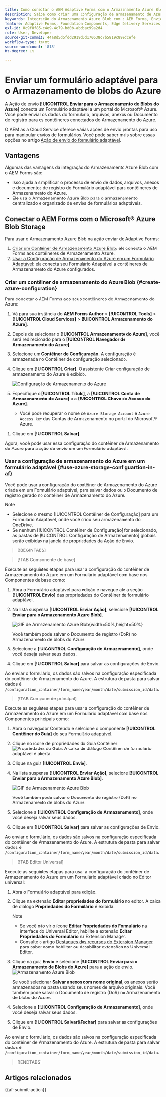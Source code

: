 ```yaml
---
title: Como conectar o AEM Adaptive Forms com o Armazenamento Azure Blob?
description: Saiba como criar uma Configuração de armazenamento de Azure Blob no AEM Forms e usá-la em seu Adaptive Forms para um armazenamento de dados eficiente.
keywords: Integração do Armazenamento Azure Blob com o AEM Forms, Envio de dados para o Armazenamento Azure, Criação da configuração de armazenamento do Azure no AEM Forms, Uso do Armazenamento Azure Blob na Ação de envio adaptável do Forms
feature: Adaptive Forms, Foundation Components, Edge Delivery Services, Core Components
exl-id: 0c9f8f85-c4e9-4c79-bd0b-abdcac99a2d4
role: User, Developer
source-git-commit: 44a8d5d5fdd2919d6d170638c7b5819c898dcefe
workflow-type: tm+mt
source-wordcount: '818'
ht-degree: 1%

---
```


# Enviar um formulário adaptável para o Armazenamento de blobs do Azure

A Ação de envio **[!UICONTROL Enviar para o Armazenamento de Blobs do Azure]** conecta um Formulário adaptável a um portal do Microsoft® Azure. Você pode enviar os dados do formulário, arquivos, anexos ou Documento de registro para os contêineres conectados do Armazenamento do Azure.

O AEM as a Cloud Service oferece várias ações de envio prontas para uso para manipular envios de formulários. Você pode saber mais sobre essas opções no artigo [Ação de envio do formulário adaptável](/help/forms/aem-forms-submit-action.md).

## Vantagens

Algumas das vantagens da integração do Armazenamento Azure Blob com o AEM Forms são:

* Isso ajuda a simplificar o processo de envio de dados, arquivos, anexos e documentos de registro do Formulário adaptável para contêineres de Armazenamento do Azure.
* Ele usa o Armazenamento Azure Blob para o armazenamento centralizado e organizado de envios de formulários adaptáveis.

## Conectar o AEM Forms com o Microsoft® Azure Blob Storage

Para usar o Armazenamento Azure Blob na ação enviar do Adaptive Forms:

1. [Criar um Contêiner de Armazenamento Azure Blob](#create-a-azure-blob-storage-container-create-azure-configuration): ele conecta o AEM Forms aos contêineres de Armazenamento Azure.
2. [Usar a Configuração de Armazenamento do Azure em um Formulário Adaptável](#use-azure-storage-configuration-in-an-adaptive-form-use-azure-storage-configuartion-in-af): ela conecta seu Formulário Adaptável a contêineres de Armazenamento do Azure configurados.

### Criar um contêiner de armazenamento do Azure Blob {#create-azure-configuration}

Para conectar o AEM Forms aos seus contêineres de Armazenamento do Azure:

1. Vá para sua instância do **AEM Forms Author** > **[!UICONTROL Tools]** > **[!UICONTROL Cloud Services]** > **[!UICONTROL Armazenamento do Azure]**.
1. Depois de selecionar o **[!UICONTROL Armazenamento do Azure]**, você será redirecionado para o **[!UICONTROL Navegador de Armazenamento do Azure]**.
1. Selecione um **Contêiner de Configuração**. A configuração é armazenada no Contêiner de configuração selecionado.
1. Clique em **[!UICONTROL Criar]**. O assistente Criar configuração de armazenamento do Azure é exibido.

   ![Configuração de Armazenamento do Azure](/help/forms/assets/azure-storage-configuration.png)

1. Especifique o **[!UICONTROL Título]**, a **[!UICONTROL Conta de Armazenamento do Azure]** e a **[!UICONTROL Chave de Acesso do Azure]**.

   * Você pode recuperar o nome de `Azure Storage Account` e `Azure Access key` das Contas de Armazenamento no portal do Microsoft® Azure.
<!--

    >[!NOTE]
    >
    > The URL for **[!UICONTROL Azure Blob Endpoint]** is automatically appended to the textbox when a value is entered for **[!UICONTROL Azure Storage Account]**. You can update the Azure Blob End Point URL with your custom domain. Steps to update URL for **[!UICONTROL Azure Blob End Point]**:
    > 1. [Enable the AEM Advance Networking VPN support](https://experienceleague.adobe.com/docs/experience-manager-learn/cloud-service/networking/advanced-networking.html)
    > 1. [Enable dedicated egress IP link](https://experienceleague.adobe.com/docs/experience-manager-learn/cloud-service/networking/advanced-networking.html)
    > 1. [Map custom domain to azure blob storage](https://learn.microsoft.com/en-us/azure/storage/blobs/storage-custom-domain-name?tabs=azure-portal)
-->

1. Clique em **[!UICONTROL Salvar]**.

Agora, você pode usar essa configuração do contêiner de Armazenamento do Azure para a ação de envio em um Formulário adaptável.

### Usar a configuração de armazenamento do Azure em um formulário adaptável {#use-azure-storage-configuartion-in-af}

Você pode usar a configuração do contêiner de Armazenamento do Azure criada em um Formulário adaptável, para salvar dados ou o Documento de registro gerado no contêiner de Armazenamento do Azure.

>[!NOTE]
>
> * Selecione o mesmo [!UICONTROL Contêiner de Configuração] para um Formulário Adaptável, onde você criou seu armazenamento do OneDrive.
> * Se nenhum [!UICONTROL Contêiner de Configuração] for selecionado, as pastas de [!UICONTROL Configuração de Armazenamento] globais serão exibidas na janela de propriedades da Ação de Envio.

>[!BEGINTABS]

>[!TAB Componente de base]

Execute as seguintes etapas para usar a configuração do contêiner de Armazenamento do Azure em um Formulário adaptável com base nos Componentes de base como:

1. Abra o Formulário adaptável para edição e navegue até a seção **[!UICONTROL Envio]** das propriedades do Contêiner de formulário adaptável.
1. Na lista suspensa **[!UICONTROL Enviar Ação]**, selecione **[!UICONTROL Enviar para o Armazenamento Azure Blob]**.

   ![GIF de Armazenamento Azure Blob](/help/forms/assets/submit-to-azure-blob-fc.png){width=50%,height=50%}

   Você também pode salvar o Documento de registro (DoR) no Armazenamento de blobs do Azure.

1. Selecione a **[!UICONTROL Configuração de Armazenamento]**, onde você deseja salvar seus dados.
1. Clique em **[!UICONTROL Salvar]** para salvar as configurações de Envio.

Ao enviar o formulário, os dados são salvos na configuração especificada do contêiner de Armazenamento do Azure.
A estrutura de pasta para salvar dados é `/configuration_container/form_name/year/month/date/submission_id/data`.

>[!TAB Componente principal]

Execute as seguintes etapas para usar a configuração do contêiner de Armazenamento do Azure em um Formulário adaptável com base nos Componentes principais como:

1. Abra o navegador Conteúdo e selecione o componente **[!UICONTROL Contêiner do Guia]** do seu Formulário adaptável.
1. Clique no ícone de propriedades do Guia Contêiner ![Propriedades do Guia](/help/forms/assets/configure-icon.svg). A caixa de diálogo Contêiner de formulário adaptável é aberta.
1. Clique na guia **[!UICONTROL Envio]**.
1. Na lista suspensa **[!UICONTROL Enviar Ação]**, selecione **[!UICONTROL Enviar para o Armazenamento Azure Blob]**.

   ![GIF de Armazenamento Azure Blob](/help/forms/assets/azure-submit-video.gif)

   Você também pode salvar o Documento de registro (DoR) no Armazenamento de blobs do Azure.

1. Selecione a **[!UICONTROL Configuração de Armazenamento]**, onde você deseja salvar seus dados.
1. Clique em **[!UICONTROL Salvar]** para salvar as configurações de Envio.

Ao enviar o formulário, os dados são salvos na configuração especificada do contêiner de Armazenamento do Azure.
A estrutura de pasta para salvar dados é `/configuration_container/form_name/year/month/date/submission_id/data`.

>[!TAB Editor Universal]

Execute as seguintes etapas para usar a configuração do contêiner de Armazenamento do Azure em um Formulário adaptável criado no Editor universal:

1. Abra o Formulário adaptável para edição.
1. Clique na extensão **Editar propriedades do formulário** no editor.
A caixa de diálogo **Propriedades do Formulário** é exibida.

   >[!NOTE]
   >
   > * Se você não vir o ícone **Editar Propriedades do Formulário** na interface do Universal Editor, habilite a extensão **Editar Propriedades do Formulário** na Extension Manager.
   > * Consulte o artigo [Destaques dos recursos do Extension Manager](https://developer.adobe.com/uix/docs/extension-manager/feature-highlights/#enablingdisabling-extensions) para saber como habilitar ou desabilitar extensões no Universal Editor.

1. Clique na guia **Envio** e selecione **[!UICONTROL Enviar para o Armazenamento de Blobs do Azure]** para a ação de envio.
   ![Armazenamento Azure Blob](/help/forms/assets/azure-blob-storage-ue.png)

   Se você selecionar **Salvar anexos com nome original**, os anexos serão armazenados na pasta usando seus nomes de arquivo originais. Você também pode salvar o Documento de registro (DoR) no Armazenamento de blobs do Azure.

1. Selecione a **[!UICONTROL Configuração de Armazenamento]**, onde você deseja salvar seus dados.
1. Clique em **[!UICONTROL Salvar&amp;Fechar]** para salvar as configurações de Envio.

Ao enviar o formulário, os dados são salvos na configuração especificada do contêiner de Armazenamento do Azure.
A estrutura de pasta para salvar dados é `/configuration_container/form_name/year/month/date/submission_id/data`.

>[!ENDTABS]

## Artigos relacionados

{{af-submit-action}}
